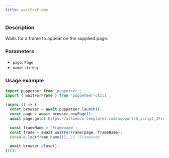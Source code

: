```yaml
---
title: waitForFrame
---
```


### Description

Waits for a frame to appear on the supplied page.

### Parameters

- `page`: `Page`
- `name`: `string`

### Usage example

```js
import puppeteer from 'puppeteer';
import { waitForFrame } from 'puppeteer-utilz';

(async () => {
  const browser = await puppeteer.launch();
  const page = await browser.newPage();
  await page.goto('https://allwebco-templates.com/support/S_script_IFrame.htm');

  const frameName = 'Framename';
  const frame = await waitForFrame(page, frameName);
  console.log(frame.name()); // 'Framename'

  await browser.close();
})();
```

